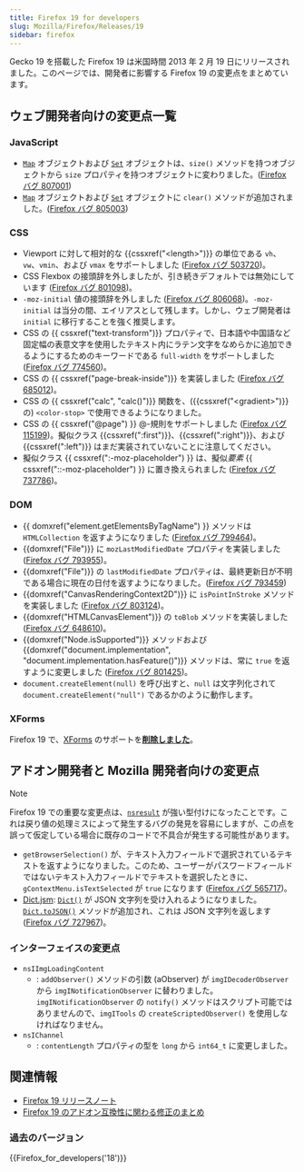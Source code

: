 ```yaml
---
title: Firefox 19 for developers
slug: Mozilla/Firefox/Releases/19
sidebar: firefox
---
```


Gecko 19 を搭載した Firefox 19 は米国時間 2013 年 2 月 19 日にリリースされました。このページでは、開発者に影響する Firefox 19 の変更点をまとめています。

## ウェブ開発者向けの変更点一覧

### JavaScript

- [`Map`](/ja/docs/Web/JavaScript/Reference/Global_Objects/Map) オブジェクトおよび [`Set`](/ja/docs/Web/JavaScript/Reference/Global_Objects/Set) オブジェクトは、`size()` メソッドを持つオブジェクトから `size` プロパティを持つオブジェクトに変わりました。([Firefox バグ 807001](https://bugzil.la/807001))
- [`Map`](/ja/docs/Web/JavaScript/Reference/Global_Objects/Map) オブジェクトおよび [`Set`](/ja/docs/Web/JavaScript/Reference/Global_Objects/Set) オブジェクトに `clear()` メソッドが追加されました。([Firefox バグ 805003](https://bugzil.la/805003))

### CSS

- Viewport に対して相対的な {{cssxref("&lt;length&gt;")}} の単位である `vh`、`vw`、`vmin`、および `vmax` をサポートしました ([Firefox バグ 503720](https://bugzil.la/503720))。
- CSS Flexbox の接頭辞を外しましたが、引き続きデフォルトでは無効にしています ([Firefox バグ 801098](https://bugzil.la/801098))。
- `-moz-initial` 値の接頭辞を外しました ([Firefox バグ 806068](https://bugzil.la/806068))。`-moz-initial` は当分の間、エイリアスとして残します。しかし、ウェブ開発者は `initial` に移行することを強く推奨します。
- CSS の {{ cssxref("text-transform")}} プロパティで、日本語や中国語など固定幅の表意文字を使用したテキスト内にラテン文字をなめらかに追加できるようにするためのキーワードである `full-width` をサポートしました([Firefox バグ 774560](https://bugzil.la/774560))。
- CSS の {{ cssxref("page-break-inside")}} を実装しました ([Firefox バグ 685012](https://bugzil.la/685012))。
- CSS の {{ cssxref("calc", "calc()")}} 関数を、({{cssxref("&lt;gradient&gt;")}} の) `<color-stop>` で使用できるようになりました。
- CSS の {{ cssxref("@page") }} @-規則をサポートしました ([Firefox バグ 115199](https://bugzil.la/115199))。擬似クラス {{cssxref(":first")}}、{{cssxref(":right")}}、および {{cssxref(":left")}} はまだ実装されていないことに注意してください。
- 擬似クラス {{ cssxref(":-moz-placeholder") }} は、擬似*要素* {{ cssxref("::-moz-placeholder") }} に置き換えられました ([Firefox バグ 737786](https://bugzil.la/737786))。

### DOM

- {{ domxref("element.getElementsByTagName") }} メソッドは `HTMLCollection` を返すようになりました ([Firefox バグ 799464](https://bugzil.la/799464))。
- {{domxref("File")}} に `mozLastModifiedDate` プロパティを実装しました ([Firefox バグ 793955](https://bugzil.la/793955))。
- {{domxref("File")}} の `lastModifiedDate` プロパティは、最終更新日が不明である場合に現在の日付を返すようになりました。([Firefox バグ 793459](https://bugzil.la/793459))
- {{domxref("CanvasRenderingContext2D")}} に `isPointInStroke` メソッドを実装しました ([Firefox バグ 803124](https://bugzil.la/803124))。
- {{domxref("HTMLCanvasElement")}} の `toBlob` メソッドを実装しました ([Firefox バグ 648610](https://bugzil.la/648610))。
- {{domxref("Node.isSupported")}} メソッドおよび {{domxref("document.implementation", "document.implementation.hasFeature()")}} メソッドは、常に `true` を返すように変更しました ([Firefox バグ 801425](https://bugzil.la/801425))。
- `document.createElement(null)` を呼び出すと、`null` は文字列化されて `document.createElement("null")` であるかのように動作します。

### XForms

Firefox 19 で、[XForms](/ja/docs/XForms) のサポートを[**削除しました**](http://www.philipp-wagner.com/blog/2011/07/the-future-of-mozilla-xforms/)。

## アドオン開発者と Mozilla 開発者向けの変更点

> [!NOTE]
> Firefox 19 での重要な変更点は、[`nsresult`](/ja/docs/XPCOM_API_Reference/nsresult) が強い型付けになったことです。これは戻り値の処理ミスによって発生するバグの発見を容易にしますが、この点を誤って仮定している場合に既存のコードで不具合が発生する可能性があります。

- `getBrowserSelection()` が、テキスト入力フィールドで選択されているテキストを返すようになりました。このため、ユーザーがパスワードフィールドではないテキスト入力フィールドでテキストを選択したときに、`gContextMenu.isTextSelected` が `true` になります ([Firefox バグ 565717](https://bugzil.la/565717))。
- [Dict.jsm](/ja/docs/Mozilla/JavaScript_code_modules/Dict.jsm): [`Dict()`](/ja/docs/Mozilla/JavaScript_code_modules/Dict.jsm#Creating_a_dictionary) が JSON 文字列を受け入れるようになりました。[`Dict.toJSON()`](</ja/docs/Mozilla/JavaScript_code_modules/Dict.jsm#toJSON()>) メソッドが追加され、これは JSON 文字列を返します ([Firefox バグ 727967](https://bugzil.la/727967))。

### インターフェイスの変更点

- `nsIImgLoadingContent`
  - : `addObserver()` メソッドの引数 (aObserver) が `imgIDecoderObserver` から `imgINotificationObserver` に替わりました。`imgINotificationObserver` の `notify()` メソッドはスクリプト可能ではありませんので、`imgITools` の `createScriptedObserver()` を使用しなければなりません。
- `nsIChannel`
  - : `contentLength` プロパティの型を `long` から `int64_t` に変更しました。

## 関連情報

- [Firefox 19 リリースノート](http://www.mozilla.jp/firefox/19.0/releasenotes/)
- [Firefox 19 のアドオン互換性に関わる修正のまとめ](https://dev.mozilla.jp/2013/02/firefox-19-addon-compatibility/)

### 過去のバージョン

{{Firefox_for_developers('18')}}
